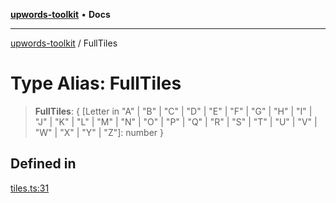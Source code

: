 [**upwords-toolkit**](../README.md) • **Docs**

***

[upwords-toolkit](../globals.md) / FullTiles

# Type Alias: FullTiles

> **FullTiles**: \{ \[Letter in "A" \| "B" \| "C" \| "D" \| "E" \| "F" \| "G" \| "H" \| "I" \| "J" \| "K" \| "L" \| "M" \| "N" \| "O" \| "P" \| "Q" \| "R" \| "S" \| "T" \| "U" \| "V" \| "W" \| "X" \| "Y" \| "Z"\]: number \}

## Defined in

[tiles.ts:31](https://github.com/PossibilityZero/upwords-toolkit/blob/c6c9d661206a414e2b4431125278dd2fd913bcc5/src/tiles.ts#L31)
